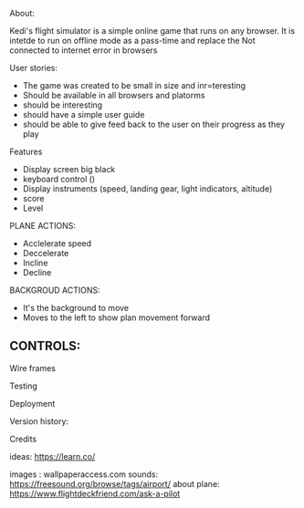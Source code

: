About:

Kedi's flight simulator is a simple online game that runs on any browser. It is intetde to run on offline mode as a pass-time and replace the Not connected to internet error in browsers

User stories:
- The game was created to be small in size and inr=teresting
- Should be available in all browsers and platorms
- should be interesting
- should have a simple user guide 
- should be able to give feed back to the user on their progress as they play

Features

- Display screen big black
- keyboard control ()
- Display instruments (speed, landing gear, light indicators, altitude)
- score
- Level

PLANE ACTIONS:
- Acclelerate speed
- Deccelerate
- Incline
- Decline


BACKGROUD ACTIONS:
- It's the background to move
- Moves to the left to show plan movement forward

CONTROLS:
- 

Wire frames

Testing


Deployment


Version history:

Credits

ideas:
https://learn.co/

images : wallpaperaccess.com 
sounds: https://freesound.org/browse/tags/airport/
about plane:  https://www.flightdeckfriend.com/ask-a-pilot